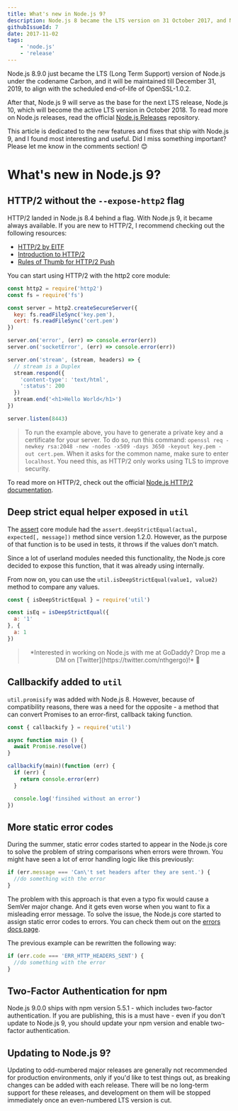 ```yaml
---
title: What's new in Node.js 9?
description: Node.js 8 became the LTS version on 31 October 2017, and Node.js 9 became the current Node.js version
githubIssueId: 7
date: 2017-11-02
tags:
    - 'node.js'
    - 'release'
---
```


Node.js 8.9.0 just became the LTS (Long Term Support) version of Node.js under the codename  Carbon, and it will be maintained till December 31, 2019, to align with the scheduled end-of-life of OpenSSL-1.0.2.

After that, Node.js 9 will serve as the base for the next LTS release, Node.js 10, which will become the active LTS version in October 2018. To read more on Node.js releases, read the official [Node.js Releases](https://github.com/nodejs/Release) repository.

This article is dedicated to the new features and fixes that ship with Node.js 9, and I found most interesting and useful. Did I miss something important? Please let me know in the comments section! 😊

# What's new in Node.js 9?

## HTTP/2 without the `--expose-http2` flag

HTTP/2 landed in Node.js 8.4 behind a flag. With Node.js 9, it became always available. If you are
new to  HTTP/2, I recommend checking out the following resources:

* [HTTP/2 by EITF](https://http2.github.io/)
* [Introduction to HTTP/2](https://developers.google.com/web/fundamentals/performance/http2/)
* [Rules of Thumb for HTTP/2 Push](https://docs.google.com/document/d/1K0NykTXBbbbTlv60t5MyJvXjqKGsCVNYHyLEXIxYMv0/edit)

You can start using HTTP/2 with the http2 core module:

```javascript
const http2 = require('http2')
const fs = require('fs')

const server = http2.createSecureServer({
  key: fs.readFileSync('key.pem'),
  cert: fs.readFileSync('cert.pem')
})

server.on('error', (err) => console.error(err))
server.on('socketError', (err) => console.error(err))

server.on('stream', (stream, headers) => {
  // stream is a Duplex
  stream.respond({
    'content-type': 'text/html',
    ':status': 200
  })
  stream.end('<h1>Hello World</h1>')
})

server.listen(8443)
```

> To run the example above, you have to generate a private key and a certificate for your server. To do so, run this command: `openssl req -newkey rsa:2048 -new -nodes -x509 -days 3650 -keyout key.pem -out cert.pem`. When it asks for the common name, make sure to enter `localhost`. You need this, as HTTP/2 only works using TLS to improve security.

To read more on HTTP/2, check out the official [Node.js HTTP/2 documentation](https://nodejs.org/api/http2.html).

## Deep strict equal helper exposed in `util`

The [assert](https://nodejs.org/api/assert.html) core module had the `assert.deepStrictEqual(actual, expected[, message])` method since version 1.2.0. However, as the purpose of that function is to be used in tests, it throws if the values don't match.

Since a lot of userland modules needed this functionality, the Node.js core decided to expose this function, that it was already using internally.

From now on, you can use the `util.isDeepStrictEqual(value1, value2)` method to compare any values.

```javascript
const { isDeepStrictEqual } = require('util')

const isEq = isDeepStrictEqual({
  a: '1'
}, {
  a: 1
})
```

> <center>*Interested in working on Node.js with me at GoDaddy? Drop me a DM on [Twitter](https://twitter.com/nthgergo)!* 🤗</center>

## Callbackify added to `util`

`util.promisify` was added with Node.js 8. However, because of compatibility reasons, there was a need for the opposite - a method that can convert Promises to an error-first, callback taking function.

```javascript
const { callbackify } = require('util')

async function main () {
  await Promise.resolve()
}

callbackify(main)(function (err) {
  if (err) {
    return console.error(err)
  }

  console.log('finsihed without an error')
})
```


## More static error codes

During the summer, static error codes started to appear in the Node.js core to solve the problem of string comparisons when errors were thrown. You might have seen a lot of error handling logic like this previously:

```javascript
if (err.message === 'Can\'t set headers after they are sent.') {
  //do something with the error
}
```

The problem with this approach is that even a typo fix would cause a SemVer major change. And it gets even worse when you want to fix a misleading error message. To solve the issue, the Node.js core started to assign static error codes to errors. You can check them out on the [errors docs page](https://nodejs.org/api/errors.html#errors_node_js_error_codes).

The previous example can be rewritten the following way:

```javascript
if (err.code === 'ERR_HTTP_HEADERS_SENT') {
  //do something with the error
}
```

## Two-Factor Authentication for npm

Node.js 9.0.0 ships with npm version 5.5.1 - which includes two-factor authentication. If you are publishing, this is a must have - even if you don't update to Node.js 9, you should update your npm version and enable two-factor authentication.

## Updating to Node.js 9?

Updating to odd-numbered major releases are generally not recommended for production environments, only if you'd like to test things out, as breaking changes can be added with each release. There will be no long-term support for these releases, and development on them will be stopped immediately once an even-numbered LTS version is cut.
